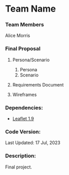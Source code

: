# Team Name

### Team Members
Alice Morris

### Final Proposal
1. Persona/Scenario
    1. Persona
    2. Scenario
2. Requirements Document

3. Wireframes

### **Dependencies:**
* [Leaflet 1.9](https://leafletjs.com/reference-1.9.0.html)

### **Code Version:**
Last Updated: 17 Jul, 2023

### **Description:**
Final project.